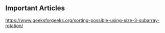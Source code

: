 ## Important Articles
<https://www.geeksforgeeks.org/sorting-possible-using-size-3-subarray-rotation/>
